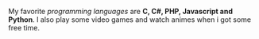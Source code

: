 My favorite *programming languages* are **C, C#, PHP, Javascript and Python**.
I also play some video games and watch animes when i got some free time.
